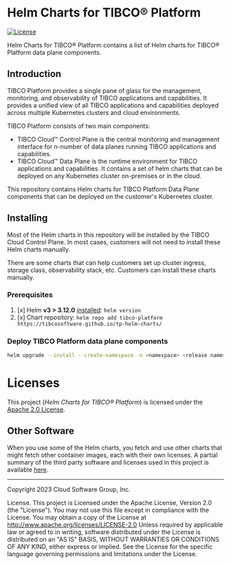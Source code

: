 # Helm Charts for TIBCO® Platform
[![License](https://img.shields.io/badge/License-Apache%202.0-blue.svg)](https://opensource.org/licenses/Apache-2.0)

Helm Charts for TIBCO® Platform contains a list of Helm charts for TIBCO® Platform data plane components.

## Introduction
TIBCO Platform provides a single pane of glass for the management, monitoring, and observability of TIBCO applications and capabilities. It provides a unified view of all TIBCO applications and capabilities deployed across multiple Kubernetes clusters and cloud environments.

TIBCO Platform consists of two main components:
* TIBCO Cloud™ Control Plane is the central monitoring and management interface for n-number of data planes running TIBCO applications and capabilities.
* TIBCO Cloud™ Data Plane is the runtime environment for TIBCO applications and capabilities. It contains a set of helm charts that can be deployed on any Kubernetes cluster on-premises or in the cloud.

This repository contains Helm charts for TIBCO Platform Data Plane components that can be deployed on the customer's Kubernetes cluster.

## Installing

Most of the Helm charts in this repository will be installed by the TIBCO Cloud Control Plane. In most cases, customers will not need to install these Helm charts manually.

There are some charts that can help customers set up cluster ingress, storage class, observability stack, etc. Customers can install these charts manually.

### Prerequisites
1. [x] Helm **v3 > 3.12.0** [installed](https://helm.sh/docs/using_helm/#installing-helm): `helm version`
2. [x] Chart repository: `helm repo add tibco-platform https://tibcosoftware.github.io/tp-helm-charts/`

### Deploy TIBCO Platform data plane components

```bash
helm upgrade --install --create-namespace -n <namespace> <release name> tibco-platform/<ingress chart> -f <ingress values file>
```

# Licenses

This project (_Helm Charts for TIBCO® Platform_) is licensed under the [Apache 2.0 License](LICENSE).

## Other Software

When you use some of the Helm charts, you fetch and use other charts that might fetch other container images, each with their own licenses.
A partial summary of the third party software and licenses used in this project is available [here](docs/third-party-software-licenses.md).

---
Copyright 2023 Cloud Software Group, Inc.

License. This project is Licensed under the Apache License, Version 2.0 (the "License").
You may not use this file except in compliance with the License. You may obtain a copy of the License at http://www.apache.org/licenses/LICENSE-2.0
Unless required by applicable law or agreed to in writing, 
software distributed under the License is distributed on an "AS IS" BASIS, 
WITHOUT WARRANTIES OR CONDITIONS OF ANY KIND, either express or implied. 
See the License for the specific language governing permissions and limitations under the License.
